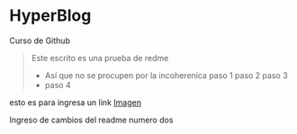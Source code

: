 # HyperBlog
Curso de Github 
 > Este escrito es una prueba de redme
 > - Así que no se procupen por la incoherenica
 paso 1
 paso 2 
 paso 3
 > - paso 4 
 
 esto es para ingresa un link [Imagen](http://https://s1.1zoom.me/big3/471/Painting_Art_Back_view_Photographer_575380_3840x2400.jpg "Imagen")

 Ingreso de cambios del readme numero dos


